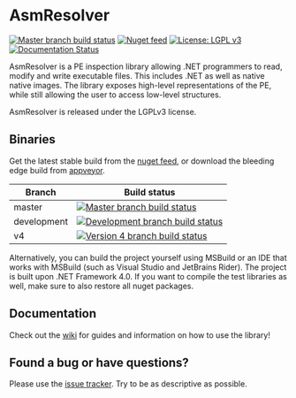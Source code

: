 AsmResolver
===========

 [![Master branch build status](https://img.shields.io/appveyor/ci/Washi1337/AsmResolver/master.svg)](https://ci.appveyor.com/project/Washi1337/asmresolver/branch/master) [![Nuget feed](https://img.shields.io/nuget/v/AsmResolver.svg)](https://www.nuget.org/packages/AsmResolver/) [![License: LGPL v3](https://img.shields.io/badge/License-LGPL%20v3-blue.svg)](https://www.gnu.org/licenses/lgpl-3.0) [![Documentation Status](https://readthedocs.org/projects/asmresolver/badge/?version=latest)](https://asmresolver.readthedocs.io/en/latest/?badge=latest)

AsmResolver is a PE inspection library allowing .NET programmers to read, modify and write executable files. This includes .NET as well as native native images. The library exposes high-level representations of the PE, while still allowing the user to access low-level structures.


AsmResolver is released under the LGPLv3 license.

Binaries
-----------
Get the latest stable build from the [nuget feed](https://www.nuget.org/packages/AsmResolver/), or download the bleeding edge build from [appveyor](https://ci.appveyor.com/project/Washi1337/asmresolver/build/artifacts).

| Branch | Build status |
|--------|--------|
| master | [![Master branch build status](https://img.shields.io/appveyor/ci/Washi1337/AsmResolver/master.svg)](https://ci.appveyor.com/project/Washi1337/asmresolver/branch/master) |
| development | [![Development branch build status](https://img.shields.io/appveyor/ci/Washi1337/AsmResolver/development.svg)](https://ci.appveyor.com/project/Washi1337/asmresolver/branch/development)
| v4     |  [![Version 4 branch build status](https://img.shields.io/appveyor/ci/Washi1337/AsmResolver/v4.svg)](https://ci.appveyor.com/project/Washi1337/asmresolver/branch/v4) |

Alternatively, you can build the project yourself using MSBuild or an IDE that works with MSBuild (such as Visual Studio and JetBrains Rider). The project is built upon .NET Framework 4.0. If you want to compile the test libraries as well, make sure to also restore all nuget packages.

Documentation
-------------
Check out the [wiki](https://readthedocs.org/projects/asmresolver/) for guides and information on how to use the library!

Found a bug or have questions?
------------------------------
Please use the [issue tracker](https://github.com/Washi1337/AsmResolver/issues). Try to be as descriptive as possible.

